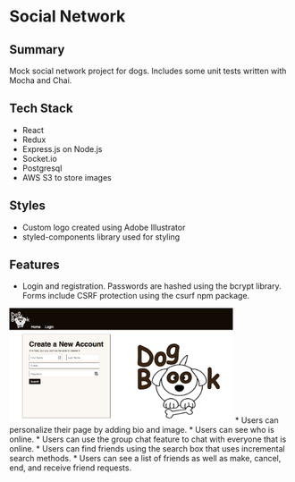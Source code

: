 # Social Network

## Summary
Mock social network project for dogs. Includes some unit tests written with Mocha and Chai.

## Tech Stack
* React
* Redux
* Express.js on Node.js
* Socket.io
* Postgresql
* AWS S3 to store images

## Styles
* Custom logo created using Adobe Illustrator
* styled-components library used for styling

## Features
* Login and registration. Passwords are hashed using the bcrypt library. Forms include CSRF protection using the csurf npm package.
<img src="https://raw.githubusercontent.com/maggiewiseman/socialnetwork/master/assets/screenshots/dogBookReg.png" width="400px" alt="Landing page. Shows registration" />
* Users can personalize their page by adding bio and image.
* Users can see who is online.
* Users can use the group chat feature to chat with everyone that is online. 
* Users can find friends using the search box that uses incremental search methods.
* Users can see a list of friends as well as make, cancel, end, and receive friend requests.  

